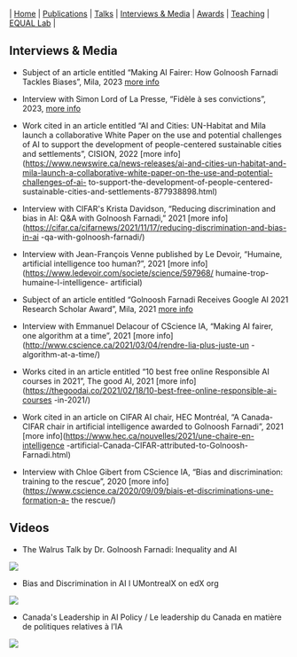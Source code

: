 | [Home](index.md) | [Publications](https://scholar.google.com/citations?user=4Vjp6hwAAAAJ&hl=en) | [Talks](talks.md) | [Interviews & Media](news.md) | [Awards](awards.md) | [Teaching](teaching.md) | [EQUAL Lab](student.md) | 

## Interviews & Media

- Subject of an article entitled “Making AI Fairer: How Golnoosh Farnadi Tackles Biases”, Mila, 2023 [more info](https://mila.quebec/en/making-ai-fairer-how-golnoosh-farnadi-tackles-biases/)

- Interview with Simon Lord of La Presse, “Fidèle à ses convictions”, 2023, [more info](https://www.lapresse.ca/affaires/portfolio/2023-02-17/intelligence-artificielle/fidele-a-ses-convictions.php)

- Work cited in an article entitled “AI and Cities: UN-Habitat and Mila launch a collaborative White Paper on the use and potential challenges of AI to support the development of people-centered sustainable cities and settlements”, CISION, 2022 [more info](https://www.newswire.ca/news-releases/ai-and-cities-un-habitat-and-mila-launch-a-collaborative-white-paper-on-the-use-and-potential-challenges-of-ai- to-support-the-development-of-people-centered-sustainable-cities-and-settlements-877938898.html)

- Interview with CIFAR's Krista Davidson, “Reducing discrimination and bias in AI: Q&A with Golnoosh Farnadi,” 2021 [more info](https://cifar.ca/cifarnews/2021/11/17/reducing-discrimination-and-bias-in-ai -qa-with-golnoosh-farnadi/)

- Interview with Jean-François Venne published by Le Devoir, “Humaine, artificial intelligence too human?”, 2021 [more info](https://www.ledevoir.com/societe/science/597968/ humaine-trop- humaine-l-intelligence- artificial)

- Subject of an article entitled “Golnoosh Farnadi Receives Google AI 2021 Research Scholar Award”, Mila, 2021 [more info](https://mila.quebec/en/golnoosh-farnadi-receives-google-ai-2021-research-scholar-award/)

- Interview with Emmanuel Delacour of CScience IA, “Making AI fairer, one algorithm at a time”, 2021 [more info](http://www.cscience.ca/2021/03/04/rendre-lia-plus-juste-un -algorithm-at-a-time/)

- Works cited in an article entitled “10 best free online Responsible AI courses in 2021”, The good AI, 2021 [more info](https://thegoodai.co/2021/02/18/10-best-free-online-responsible-ai-courses -in-2021/)

- Work cited in an article on CIFAR AI chair, HEC Montréal, “A Canada-CIFAR chair in artificial intelligence awarded to Golnoosh Farnadi”, 2021 [more info](https://www.hec.ca/nouvelles/2021/une-chaire-en-intelligence -artificial-Canada-CIFAR-attributed-to-Golnoosh-Farnadi.html)

- Interview with Chloe Gibert from CScience IA, “Bias and discrimination: training to the rescue”, 2020 [more info](https://www.cscience.ca/2020/09/09/biais-et-discriminations-une-formation-a- the rescue/)

## Videos

- The Walrus Talk by Dr. Golnoosh Farnadi: Inequality and AI

[![](https://markdown-videos-api.jorgenkh.no/youtube/ww5a6sFENkA?si=kbH2r-9eq9dyWeNf)](https://youtu.be/ww5a6sFENkA?si=kbH2r-9eq9dyWeNf)

- Bias and Discrimination in AI l UMontrealX on edX org

[![](https://markdown-videos-api.jorgenkh.no/youtube/DR1gLslKKeI?si=dobz8gppF8skqGH)](https://youtu.be/DR1gLslKKeI?si=dobz8gppF8skqGH)

- Canada's Leadership in AI Policy / Le leadership du Canada en matière de politiques relatives à l’IA

[![](https://markdown-videos-api.jorgenkh.no/youtube/ieMRp--C_eM?si=D6VhueEnAFcCO7gt)](https://youtu.be/ieMRp--C_eM?si=D6VhueEnAFcCO7gt)



